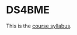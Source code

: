 # DS4BME
This is the [course syllabus](https://raw.githubusercontent.com/bcaffo/ds4bme_intro/master/syllabus.md).
